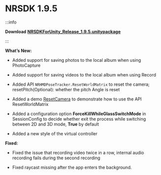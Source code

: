 # NRSDK 1.9.5

:::info

**Download** [**NRSDKForUnity_Release_1.9.5.unitypackage**](https://nreal-public.oss-us-west-1.aliyuncs.com/download/NRSDKForUnity_Release_1.9.5/NRSDKForUnity_Release_1.9.5.unitypackage)

:::

**What’s New:**


- Added support for saving photos to the local album when using PhotoCapture


- Added support for saving videos to the local album when using Record


- Added API `NRHMDPoseTracker.ResetWorldMatrix` to reset the camera; resetPitch(Optional): whether the pitch Angle is reset


- Added a demo [ResetCamera](https://app.gitbook.com/o/n9Gz0qLyZFcBAT9F8hDM/s/yXoV7SMVFQhr75lOIoQv/development/miscellaneous/reset-camera) to demonstrate how to use the API ResetWorldMatrix


- Added a configuration option **ForceKillWhileGlassSwitchMode** in SessionConfig to decide whether exit the process while switching between 2D and 3D mode, **True** by default


- Added a new style of the virtual controller

**Fixed:**


- Fixed the issue that recording video twice in a row, internal audio recording fails during the second recording


- Fixed raycast missing after the app enters the background.
